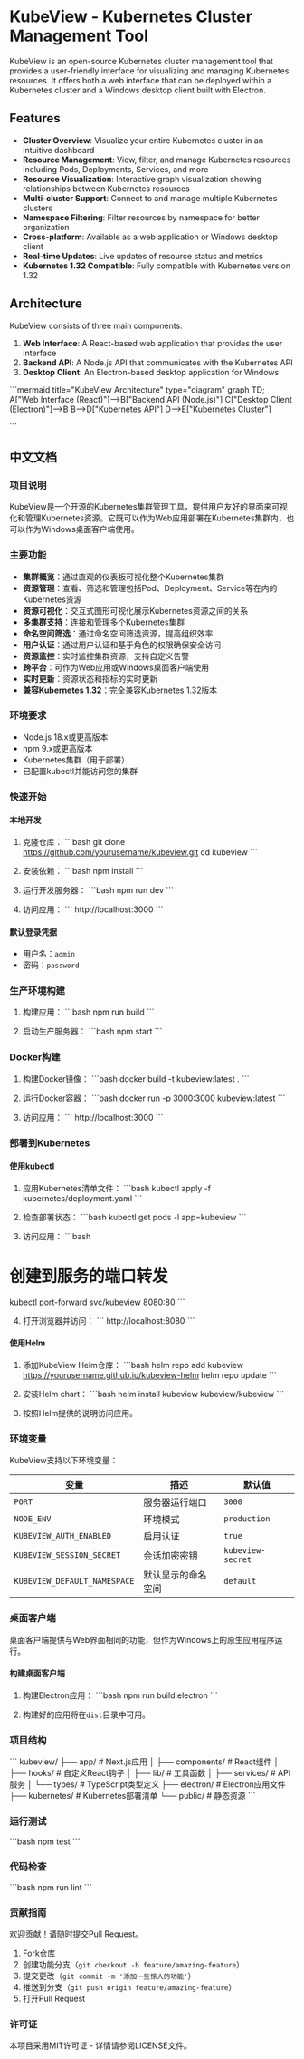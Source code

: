 # KubeView - Kubernetes Cluster Management Tool

KubeView is an open-source Kubernetes cluster management tool that provides a user-friendly interface for visualizing and managing Kubernetes resources. It offers both a web interface that can be deployed within a Kubernetes cluster and a Windows desktop client built with Electron.

## Features

- **Cluster Overview**: Visualize your entire Kubernetes cluster in an intuitive dashboard
- **Resource Management**: View, filter, and manage Kubernetes resources including Pods, Deployments, Services, and more
- **Resource Visualization**: Interactive graph visualization showing relationships between Kubernetes resources
- **Multi-cluster Support**: Connect to and manage multiple Kubernetes clusters
- **Namespace Filtering**: Filter resources by namespace for better organization
- **Cross-platform**: Available as a web application or Windows desktop client
- **Real-time Updates**: Live updates of resource status and metrics
- **Kubernetes 1.32 Compatible**: Fully compatible with Kubernetes version 1.32

## Architecture

KubeView consists of three main components:

1. **Web Interface**: A React-based web application that provides the user interface
2. **Backend API**: A Node.js API that communicates with the Kubernetes API
3. **Desktop Client**: An Electron-based desktop application for Windows

\`\`\`mermaid title="KubeView Architecture" type="diagram"
graph TD;
    A["Web Interface (React)"]-->B["Backend API (Node.js)"]
    C["Desktop Client (Electron)"]-->B
    B-->D["Kubernetes API"]
    D-->E["Kubernetes Cluster"]

\`\`\`

## 中文文档

### 项目说明

KubeView是一个开源的Kubernetes集群管理工具，提供用户友好的界面来可视化和管理Kubernetes资源。它既可以作为Web应用部署在Kubernetes集群内，也可以作为Windows桌面客户端使用。

### 主要功能

- **集群概览**：通过直观的仪表板可视化整个Kubernetes集群
- **资源管理**：查看、筛选和管理包括Pod、Deployment、Service等在内的Kubernetes资源
- **资源可视化**：交互式图形可视化展示Kubernetes资源之间的关系
- **多集群支持**：连接和管理多个Kubernetes集群
- **命名空间筛选**：通过命名空间筛选资源，提高组织效率
- **用户认证**：通过用户认证和基于角色的权限确保安全访问
- **资源监控**：实时监控集群资源，支持自定义告警
- **跨平台**：可作为Web应用或Windows桌面客户端使用
- **实时更新**：资源状态和指标的实时更新
- **兼容Kubernetes 1.32**：完全兼容Kubernetes 1.32版本

### 环境要求

- Node.js 18.x或更高版本
- npm 9.x或更高版本
- Kubernetes集群（用于部署）
- 已配置kubectl并能访问您的集群

### 快速开始

#### 本地开发

1. 克隆仓库：
\`\`\`bash
git clone https://github.com/yourusername/kubeview.git
cd kubeview
\`\`\`

2. 安装依赖：
\`\`\`bash
npm install
\`\`\`

3. 运行开发服务器：
\`\`\`bash
npm run dev
\`\`\`

4. 访问应用：
\`\`\`
http://localhost:3000
\`\`\`

#### 默认登录凭据
- 用户名：`admin`
- 密码：`password`

### 生产环境构建

1. 构建应用：
\`\`\`bash
npm run build
\`\`\`

2. 启动生产服务器：
\`\`\`bash
npm start
\`\`\`

### Docker构建

1. 构建Docker镜像：
\`\`\`bash
docker build -t kubeview:latest .
\`\`\`

2. 运行Docker容器：
\`\`\`bash
docker run -p 3000:3000 kubeview:latest
\`\`\`

3. 访问应用：
\`\`\`
http://localhost:3000
\`\`\`

### 部署到Kubernetes

#### 使用kubectl

1. 应用Kubernetes清单文件：
\`\`\`bash
kubectl apply -f kubernetes/deployment.yaml
\`\`\`

2. 检查部署状态：
\`\`\`bash
kubectl get pods -l app=kubeview
\`\`\`

3. 访问应用：
\`\`\`bash
# 创建到服务的端口转发
kubectl port-forward svc/kubeview 8080:80
\`\`\`

4. 打开浏览器并访问：
\`\`\`
http://localhost:8080
\`\`\`

#### 使用Helm

1. 添加KubeView Helm仓库：
\`\`\`bash
helm repo add kubeview https://yourusername.github.io/kubeview-helm
helm repo update
\`\`\`

2. 安装Helm chart：
\`\`\`bash
helm install kubeview kubeview/kubeview
\`\`\`

3. 按照Helm提供的说明访问应用。

### 环境变量

KubeView支持以下环境变量：

| 变量 | 描述 | 默认值 |
|----------|-------------|---------|
| `PORT` | 服务器运行端口 | `3000` |
| `NODE_ENV` | 环境模式 | `production` |
| `KUBEVIEW_AUTH_ENABLED` | 启用认证 | `true` |
| `KUBEVIEW_SESSION_SECRET` | 会话加密密钥 | `kubeview-secret` |
| `KUBEVIEW_DEFAULT_NAMESPACE` | 默认显示的命名空间 | `default` |

### 桌面客户端

桌面客户端提供与Web界面相同的功能，但作为Windows上的原生应用程序运行。

#### 构建桌面客户端

1. 构建Electron应用：
\`\`\`bash
npm run build:electron
\`\`\`

2. 构建好的应用将在`dist`目录中可用。

### 项目结构

\`\`\`
kubeview/
├── app/                  # Next.js应用
│   ├── components/       # React组件
│   ├── hooks/            # 自定义React钩子
│   ├── lib/              # 工具函数
│   ├── services/         # API服务
│   └── types/            # TypeScript类型定义
├── electron/             # Electron应用文件
├── kubernetes/           # Kubernetes部署清单
└── public/               # 静态资源
\`\`\`

### 运行测试

\`\`\`bash
npm test
\`\`\`

### 代码检查

\`\`\`bash
npm run lint
\`\`\`

### 贡献指南

欢迎贡献！请随时提交Pull Request。

1. Fork仓库
2. 创建功能分支（`git checkout -b feature/amazing-feature`）
3. 提交更改（`git commit -m '添加一些惊人的功能'`）
4. 推送到分支（`git push origin feature/amazing-feature`）
5. 打开Pull Request

### 许可证

本项目采用MIT许可证 - 详情请参阅LICENSE文件。

